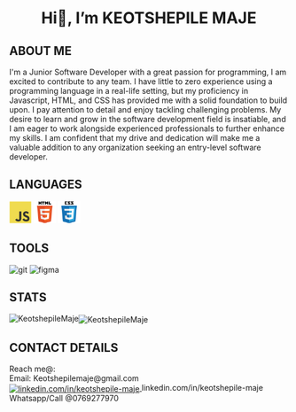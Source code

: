 <h1 align='center'>Hi👋, I’m KEOTSHEPILE MAJE</h1>
<h2>ABOUT ME</h2>
<div>
I'm a Junior Software Developer with a great passion for programming, I am excited to contribute to any team. I have little to zero experience using a programming language in a real-life setting, but my proficiency in Javascript, HTML, and CSS has provided me with a solid foundation to build upon. I pay attention to detail and enjoy tackling challenging problems. My desire to learn and grow in the software development field is insatiable, and I am eager to work alongside experienced professionals to further enhance my skills. I am confident that my drive and dedication will make me a valuable addition to any organization seeking an entry-level software developer.
</div>

<h2>LANGUAGES</h2>
<div>
  <img src="https://raw.githubusercontent.com/devicons/devicon/master/icons/javascript/javascript-original.svg" alt="javascript" width="40" height="40"/> 
  <img src="https://raw.githubusercontent.com/devicons/devicon/master/icons/html5/html5-original-wordmark.svg" alt="html5" width="40" height="40"/>
  <img src="https://raw.githubusercontent.com/devicons/devicon/master/icons/css3/css3-original-wordmark.svg" alt="css3" width="40" height="40"/>  
</div>

<h2>TOOLS</h2>
<div>
  <img src="https://www.vectorlogo.zone/logos/git-scm/git-scm-icon.svg" alt="git" width="40" height="40"/>
  <img src="https://www.vectorlogo.zone/logos/figma/figma-icon.svg" alt="figma" width="40" height="40"/> 
</div>

<h2>STATS</h2>
<div>
<p>
  <img align="left" src="https://github-readme-stats.vercel.app/api/top-langs?username=KeotshepileMaje&show_icons=true&locale=en&layout=compact" alt="KeotshepileMaje" />
  </p>
  <p>
  <img align="center" src="https://github-readme-stats.vercel.app/api?username=KeotshepileMaje&show_icons=true&locale=en" alt="KeotshepileMaje" />
</p>
</div>

<h2>CONTACT DETAILS</h2>
<div>Reach me@:
<div>Email: Keotshepilemaje@gmail.com</div>
<div>
  <a href="https://linkedin.com/in/linkedin.com/in/keotshepile-maje" target="blank">
  <img align="center" src="https://raw.githubusercontent.com/rahuldkjain/github-profile-readme-generator/master/src/images/icons/Social/linked-in-alt.svg" alt="linkedin.com/in/keotshepile-maje" height="30" width="40" />
  </a>
  linkedin.com/in/keotshepile-maje
  </div>
<div>Whatsapp/Call @0769277970</div>
